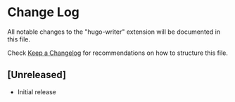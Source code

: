 # Change Log

All notable changes to the "hugo-writer" extension will be documented in this file.

Check [Keep a Changelog](http://keepachangelog.com/) for recommendations on how to structure this file.

## [Unreleased]

- Initial release